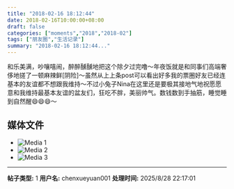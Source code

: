 ```yaml
---
title: "2018-02-16 18:12:44"
date: 2018-02-16T10:00:00+08:00
draft: false
categories: ["moments","2018","2018-02"]
tags: ["朋友圈","生活记录"]
summary: "2018-02-16 18:12:44..."
---
```


和乐美满，吵嚷嘻闹，醉醉醺醺地把这个除夕过完噜～年夜饭就是和同事们高端奢侈地搓了一顿麻辣鲜[阴险]～虽然从上上条post可以看出好多我的票圈好友已经连基本的友谊都不想跟我维持～不过小兔子Nina在这里还是要极其接地气地祝愿愿意和我维持最基本友谊的盆友们，狂吃不胖，美丽帅气。数钱数到手抽筋，睡觉睡到自然醒😄😄😄～

## 媒体文件

- ![Media 1](/Moments/photos/2018-02-16/201802161812440.jpg)
- ![Media 2](/Moments/photos/2018-02-16/201802161812441.jpg)
- ![Media 3](/Moments/photos/2018-02-16/201802161812442.jpg)

---

**帖子类型:** 1
**用户名:** chenxueyuan001
**处理时间:** 2025/8/28 22:17:01